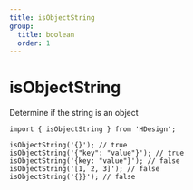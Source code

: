 ```yaml
---
title: isObjectString
group:
  title: boolean
  order: 1
---
```


# isObjectString

Determine if the string is an object

```tsx | pure
import { isObjectString } from 'HDesign';

isObjectString('{}'); // true
isObjectString('{"key": "value"}'); // true
isObjectString('{key: "value"}'); // false
isObjectString('[1, 2, 3]'); // false
isObjectString('{}}'); // false
```
